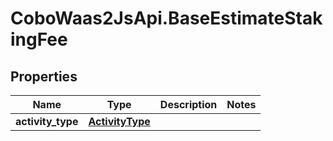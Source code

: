 # CoboWaas2JsApi.BaseEstimateStakingFee

## Properties

Name | Type | Description | Notes
------------ | ------------- | ------------- | -------------
**activity_type** | [**ActivityType**](ActivityType.md) |  | 


